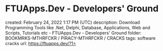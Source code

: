 # FTUApps.Dev - Developers' Ground

created: February 24, 2022 1:17 PM (UTC)
description: Download Programming Tools like .Net, Delphi, Database, Applications, Web and Scripts, Tutorials etc - FTUApps.Dev - Developers' Ground
folder: BOOKMRKS-MTHRFCKR / PIRACY-MTHRFCKR / CRACKS
tags: software cracks
url: https://ftuapps.dev/?1=